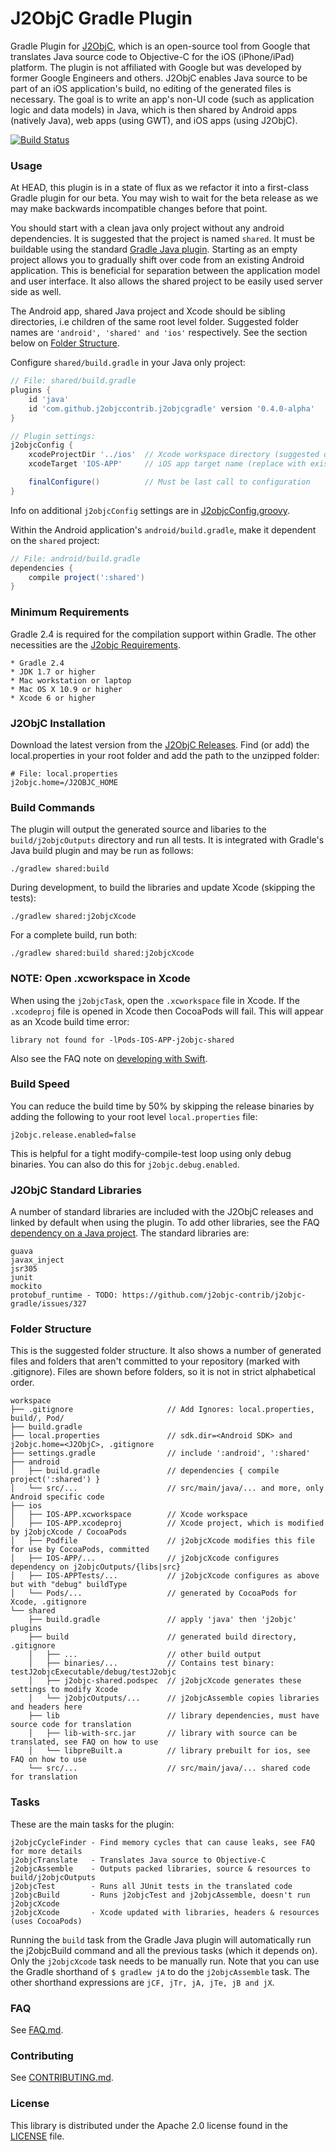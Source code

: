 # J2ObjC Gradle Plugin

Gradle Plugin for [J2ObjC](https://github.com/google/j2objc),
which is an open-source tool from Google that translates
Java source code to Objective-C for the iOS (iPhone/iPad) platform. The plugin is
not affiliated with Google but was developed by former Google Engineers and others.
J2ObjC enables Java source to be part of an iOS application's build, no editing
of the generated files is necessary. The goal is to write an app's non-UI code
(such as application logic and data models) in Java, which is then shared by
Android apps (natively Java), web apps (using GWT), and iOS apps (using J2ObjC).

[![Build Status](https://travis-ci.org/j2objc-contrib/j2objc-gradle.svg)](https://travis-ci.org/j2objc-contrib/j2objc-gradle)

### Usage

At HEAD, this plugin is in a state of flux as we refactor it into a first-class
Gradle plugin for our beta. You may wish to wait for the beta release as we may make
backwards incompatible changes before that point.

You should start with a clean java only project without any android dependencies.
It is suggested that the project is named `shared`. It must be buildable using the standard
[Gradle Java plugin](https://docs.gradle.org/current/userguide/java_plugin.html).
Starting as an empty project allows you to gradually shift over code from an existing
Android application. This is beneficial for separation between the application model
and user interface. It also allows the shared project to be easily used server side as well.

The Android app, shared Java project and Xcode should be sibling directories, i.e children
of the same root level folder. Suggested folder names are `'android', 'shared' and 'ios'`
respectively. See the section below on [Folder Structure](#folder-structure).

Configure `shared/build.gradle` in your Java only project:

```gradle
// File: shared/build.gradle
plugins {
    id 'java'
    id 'com.github.j2objccontrib.j2objcgradle' version '0.4.0-alpha'
}

// Plugin settings:
j2objcConfig {
    xcodeProjectDir '../ios'  // Xcode workspace directory (suggested directory name)
    xcodeTarget 'IOS-APP'     // iOS app target name (replace with existing app name)

    finalConfigure()          // Must be last call to configuration
}
```

Info on additional `j2objcConfig` settings are in [J2objcConfig.groovy](https://github.com/j2objc-contrib/j2objc-gradle/blob/master/src/main/groovy/com/github/j2objccontrib/j2objcgradle/J2objcConfig.groovy#L30).

Within the Android application's `android/build.gradle`, make it dependent on the `shared` project:

```gradle
// File: android/build.gradle
dependencies {
    compile project(':shared')
}
```


### Minimum Requirements

Gradle 2.4 is required for the compilation support within Gradle. The other necessities
are the [J2objc Requirements](http://j2objc.org/#requirements).

    * Gradle 2.4
    * JDK 1.7 or higher
    * Mac workstation or laptop
    * Mac OS X 10.9 or higher
    * Xcode 6 or higher


### J2ObjC Installation

Download the latest version from the [J2ObjC Releases](https://github.com/google/j2objc/releases).
Find (or add) the local.properties in your root folder and add the path to the unzipped folder:

```properties
# File: local.properties
j2objc.home=/J2OBJC_HOME
```


### Build Commands

The plugin will output the generated source and libaries to the `build/j2objcOutputs`
directory and run all tests. It is integrated with Gradle's Java build plugin and may
be run as follows:

    ./gradlew shared:build

During development, to build the libraries and update Xcode (skipping the tests):

    ./gradlew shared:j2objcXcode

For a complete build, run both:

    ./gradlew shared:build shared:j2objcXcode


### NOTE: Open .xcworkspace in Xcode

When using the `j2objcTask`, open the `.xcworkspace` file in Xcode. If the `.xcodeproj` file
is opened in Xcode then CocoaPods will fail. This will appear as an Xcode build time error:

    library not found for -lPods-IOS-APP-j2objc-shared

Also see the FAQ note on [developing with Swift](https://github.com/j2objc-contrib/j2objc-gradle/blob/master/FAQ.md#how-do-i-develop-with-swift).


### Build Speed

You can reduce the build time by 50% by skipping the release binaries by adding the
following to your root level `local.properties` file:

    j2objc.release.enabled=false

This is helpful for a tight modify-compile-test loop using only debug binaries.
You can also do this for `j2objc.debug.enabled`.


### J2ObjC Standard Libraries

A number of standard libraries are included with the J2ObjC releases and linked
by default when using the plugin. To add other libraries, see the FAQ
[dependency on a Java project](FAQ.md#how-do-i-setup-a-dependency-on-a-java-project).
The standard libraries are:

    guava
    javax_inject
    jsr305
    junit
    mockito
    protobuf_runtime - TODO: https://github.com/j2objc-contrib/j2objc-gradle/issues/327


### Folder Structure

This is the suggested folder structure. It also shows a number of generated files and
folders that aren't committed to your repository (marked with .gitignore). Files are
shown before folders, so it is not in strict alphabetical order.

    workspace
    ├── .gitignore                     // Add Ignores: local.properties, build/, Pod/
    ├── build.gradle
    ├── local.properties               // sdk.dir=<Android SDK> and j2objc.home=<J2ObjC>, .gitignore
    ├── settings.gradle                // include ':android', ':shared'
    ├── android
    │   ├── build.gradle               // dependencies { compile project(':shared') }
    │   └── src/...                    // src/main/java/... and more, only Android specific code
    ├── ios
    │   ├── IOS-APP.xcworkspace        // Xcode workspace
    │   ├── IOS-APP.xcodeproj          // Xcode project, which is modified by j2objcXcode / CocoaPods
    │   ├── Podfile                    // j2objcXcode modifies this file for use by CocoaPods, committed
    │   ├── IOS-APP/...                // j2objcXcode configures dependency on j2objcOutputs/{libs|src}
    │   ├── IOS-APPTests/...           // j2objcXcode configures as above but with "debug" buildType
    │   └── Pods/...                   // generated by CocoaPods for Xcode, .gitignore
    └── shared
        ├── build.gradle               // apply 'java' then 'j2objc' plugins
        ├── build                      // generated build directory, .gitignore
        │   ├── ...                    // other build output
        │   ├── binaries/...           // Contains test binary: testJ2objcExecutable/debug/testJ2objc
        │   ├── j2objc-shared.podspec  // j2objcXcode generates these settings to modify Xcode
        │   └── j2objcOutputs/...      // j2objcAssemble copies libraries and headers here
        ├── lib                        // library dependencies, must have source code for translation
        │   ├── lib-with-src.jar       // library with source can be translated, see FAQ on how to use
        │   └── libpreBuilt.a          // library prebuilt for ios, see FAQ on how to use
        └── src/...                    // src/main/java/... shared code for translation


### Tasks

These are the main tasks for the plugin:

    j2objcCycleFinder - Find memory cycles that can cause leaks, see FAQ for more details
    j2objcTranslate   - Translates Java source to Objective-C
    j2objcAssemble    - Outputs packed libraries, source & resources to build/j2objcOutputs
    j2objcTest        - Runs all JUnit tests in the translated code
    j2objcBuild       - Runs j2objcTest and j2objcAssemble, doesn't run j2objcXcode
    j2objcXcode       - Xcode updated with libraries, headers & resources (uses CocoaPods)

Running the `build` task from the Gradle Java plugin will automatically run the j2objcBuild command
and all the previous tasks (which it depends on). Only the `j2objcXcode` task needs to be manually
run. Note that you can use the Gradle shorthand of `$ gradlew jA` to do the `j2objcAssemble` task.
The other shorthand expressions are `jCF, jTr, jA, jTe, jB and jX`.


### FAQ

See [FAQ.md](FAQ.md).


### Contributing

See [CONTRIBUTING.md](CONTRIBUTING.md#quick-start).


### License

This library is distributed under the Apache 2.0 license found in the [LICENSE](./LICENSE) file.
